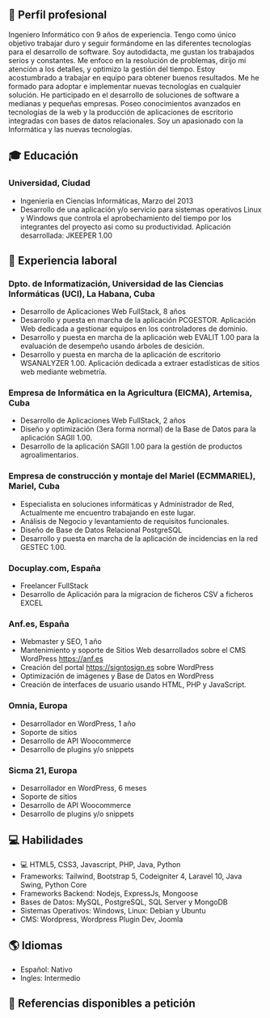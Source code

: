## 💼 Perfil profesional
Ingeniero Informático con 9 años de experiencia. Tengo como único objetivo trabajar duro y seguir
formándome en las diferentes tecnologías para el desarrollo de software. Soy autodidacta, me gustan los
trabajados serios y constantes. Me enfoco en la resolución de problemas, dirijo mi atención a los detalles, y
optimizo la gestión del tiempo. Estoy acostumbrado a trabajar en equipo para obtener buenos resultados.
Me he formado para adoptar e implementar nuevas tecnologías en cualquier solución. He participado en
el desarrollo de soluciones de software a medianas y pequeñas empresas. Poseo conocimientos
avanzados en tecnologías de la web y la producción de aplicaciones de escritorio integradas con bases de
datos relacionales. Soy un apasionado con la Informática y las nuevas tecnologías.

## 🎓 Educación

### Universidad, Ciudad
- Ingeniería en Ciencias Informáticas, Marzo del 2013
- Desarrollo de una aplicación y/o servicio para sistemas operativos Linux y Windows que controla el aprobechamiento del tiempo por los integrantes del proyecto asi como su productividad. Aplicación desarrollada: JKEEPER 1.00

## 💼 Experiencia laboral

### Dpto. de Informatización, Universidad de las Ciencias Informáticas (UCI), La Habana, Cuba
- Desarrollo de Aplicaciones Web FullStack, 8 años
- Desarrollo y puesta en marcha de la aplicación PCGESTOR. Aplicación Web dedicada a gestionar equipos en los controladores de dominio.
- Desarrollo y puesta en marcha de la aplicación web EVALIT 1.00 para la evaluación de desempeño usando árboles de desición.
- Desarrollo y puesta en marcha de la aplicación de escritorio WSANALYZER 1.00. Aplicación dedicada a extraer estadísticas de sitios web mediante webmetría.  

### Empresa de Informática en la Agricultura (EICMA), Artemisa, Cuba
- Desarrollo de Aplicaciones Web FullStack, 2 años
- Diseño y optimización (3era forma normal) de la Base de Datos para la aplicación SAGII 1.00.
- Desarrollo de la aplicación SAGII 1.00 para la gestión de productos agroalimentarios.

### Empresa de construcción y montaje del Mariel (ECMMARIEL), Mariel, Cuba
- Especialista en soluciones informáticas y Administrador de Red, Actualmente me encuentro trabajando en este lugar.
- Análisis de Negocio y levantamiento de requisitos funcionales.
- Diseño de Base de Datos Relacional PostgreSQL
- Desarrollo y puesta en marcha de la aplicación de incidencias en la red GESTEC 1.00.

### Docuplay.com, España
- Freelancer FullStack
- Desarrollo de Aplicación para la migracion de ficheros CSV a ficheros EXCEL

### Anf.es, España
- Webmaster y SEO, 1 año
- Mantenimiento y soporte de Sitios Web desarrollados sobre el CMS WordPress https://anf.es
- Creación del portal https://signtosign.es sobre WordPress
- Optimización de imágenes y Base de Datos en WordPress
- Creación de interfaces de usuario usando HTML, PHP y JavaScript.

### Omnia, Europa
- Desarrollador en WordPress, 1 año
- Soporte de sitios
- Desarrollo de API Woocommerce
- Desarrollo de plugins y/o snippets

### Sicma 21, Europa
- Desarrollador en WordPress, 6 meses
- Soporte de sitios
- Desarrollo de API Woocommerce
- Desarrollo de plugins y/o snippets

## 💻 Habilidades

- 💻 HTML5, CSS3, Javascript, PHP, Java, Python
- Frameworks: Tailwind, Bootstrap 5, Codeigniter 4, Laravel 10, Java Swing, Python Core
- Frameworks Backend: Nodejs, ExpressJs, Mongoose
- Bases de Datos: MySQL, PostgreSQL, SQL Server y MongoDB
- Sistemas Operativos: Windows, Linux: Debian y Ubuntu
- CMS: Wordpress, Wordpress Plugin Dev, Joomla

## 🌎 Idiomas

- Español: Nativo
- Ingles: Intermedio

## 🔗 Referencias disponibles a petición

